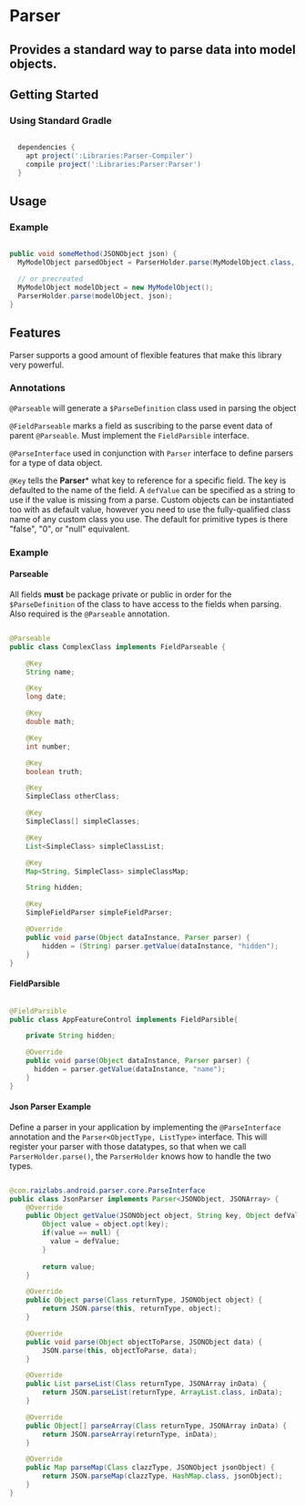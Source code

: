# Parser

## Provides a standard way to parse data into model objects.

## Getting Started


### Using Standard Gradle

```groovy

  dependencies {
    apt project(':Libraries:Parser-Compiler')
    compile project(':Libraries:Parser:Parser')
  }

```

## Usage


### Example

```java

public void someMethod(JSONObject json) {
  MyModelObject parsedObject = ParserHolder.parse(MyModelObject.class, json);

  // or precreated
  MyModelObject modelObject = new MyModelObject();
  ParserHolder.parse(modelObject, json);
}

```

## Features

Parser supports a good amount of flexible features that make this library very powerful.

### Annotations

```@Parseable``` will generate a ```$ParseDefinition``` class used in parsing the object

```@FieldParseable``` marks a field as suscribing to the parse event data of parent ```@Parseable```. Must implement the ```FieldParsible``` interface. 

```@ParseInterface``` used in conjunction with ```Parser``` interface to define parsers for a type of data object.

```@Key``` tells the **Parser*** what key to reference for a specific field. The key is defaulted to the name of the field. A ```defValue``` can be specified as a string to use if the value is missing from a parse. Custom objects can be instantiated too with as default value, however you need to use the fully-qualified class name of any custom class you use. The default for primitive types is there "false", "0", or "null" equivalent.

### Example

#### Parseable

All fields **must** be package private or public in order for the ```$ParseDefinition``` of the class to have access to the fields when parsing. Also required is the ```@Parseable``` annotation.

```java

@Parseable
public class ComplexClass implements FieldParseable {

    @Key
    String name;

    @Key
    long date;

    @Key
    double math;

    @Key
    int number;

    @Key
    boolean truth;

    @Key
    SimpleClass otherClass;

    @Key
    SimpleClass[] simpleClasses;

    @Key
    List<SimpleClass> simpleClassList;

    @Key
    Map<String, SimpleClass> simpleClassMap;

    String hidden;

    @Key
    SimpleFieldParser simpleFieldParser;

    @Override
    public void parse(Object dataInstance, Parser parser) {
        hidden = (String) parser.getValue(dataInstance, "hidden");
    }
}

```

#### FieldParsible

```java

@FieldParsible
public class AppFeatureControl implements FieldParsible{

    private String hidden;

    @Override
    public void parse(Object dataInstance, Parser parser) {
      hidden = parser.getValue(dataInstance, "name");      
    }
}

```

#### Json Parser Example

Define a parser in your application by implementing the ```@ParseInterface``` annotation and  the ```Parser<ObjectType, ListType>``` interface. This will register your parser with those datatypes, so that when we call ```ParserHolder.parse()```,
the ```ParserHolder``` knows how to handle the two types.

```java

@com.raizlabs.android.parser.core.ParseInterface
public class JsonParser implements Parser<JSONObject, JSONArray> {
    @Override
    public Object getValue(JSONObject object, String key, Object defValue) {
        Object value = object.opt(key);
        if(value == null) { 
          value = defValue;
        }
        
        return value;
    }

    @Override
    public Object parse(Class returnType, JSONObject object) {
        return JSON.parse(this, returnType, object);
    }

    @Override
    public void parse(Object objectToParse, JSONObject data) {
        JSON.parse(this, objectToParse, data);
    }

    @Override
    public List parseList(Class returnType, JSONArray inData) {
        return JSON.parseList(returnType, ArrayList.class, inData);
    }

    @Override
    public Object[] parseArray(Class returnType, JSONArray inData) {
        return JSON.parseArray(returnType, inData);
    }

    @Override
    public Map parseMap(Class clazzType, JSONObject jsonObject) {
        return JSON.parseMap(clazzType, HashMap.class, jsonObject);
    }
}

```
